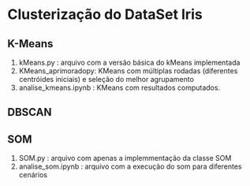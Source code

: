# Clusterização do DataSet Iris 

## K-Means
1. kMeans.py : arquivo com a versão básica do kMeans implementada
2. KMeans_aprimoradopy: KMeans com múltiplas rodadas (diferentes centróides iniciais) e seleção do melhor agrupamento 
3. analise_kmeans.ipynb : KMeans com resultados computados.
   
## DBSCAN

## SOM 
1. SOM.py : arquivo com apenas a implemmentação da classe SOM
2. analise_som.ipynb : arquivo com a execução do som para diferentes cenários

